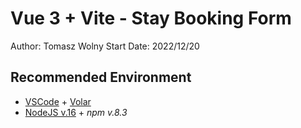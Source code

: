 # Vue 3 + Vite - Stay Booking Form

Author: Tomasz Wolny
Start Date: 2022/12/20

## Recommended Environment

- [VSCode](https://code.visualstudio.com/) + [Volar](https://marketplace.visualstudio.com/items?itemName=johnsoncodehk.volar)
- [NodeJS v.16](https://nodejs.org/en/) + *npm v.8.3*


